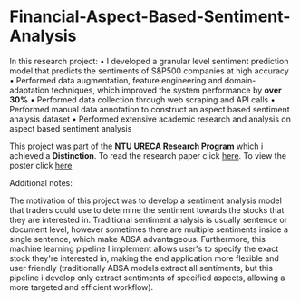 # Financial-Aspect-Based-Sentiment-Analysis


In this research project:
• I developed a granular level sentiment prediction model that predicts the sentiments of S&P500 companies at high accuracy
• Performed data augmentation, feature engineering and domain-adaptation techniques, which improved the system performance by **over 30%**
• Performed data collection through web scraping and API calls
• Performed manual data annotation to construct an aspect based sentiment analysis dataset
• Performed extensive academic research and analysis on aspect based sentiment analysis

This project was part of the **NTU URECA Research Program** which i achieved a **Distinction**. To read the research paper click [here](https://github.com/chingfhen/Financial-Aspect-Based-Sentiment-Analysis/blob/main/URECA_Final_Research_Paper.pdf). To view the poster click [here](https://github.com/chingfhen/Financial-Aspect-Based-Sentiment-Analysis/blob/main/Poster%20-%20Explicit%20Financial%20Sentiment%20Analysis.pdf)

Additional notes:

The motivation of this project was to develop a sentiment analysis model that traders could use to determine the sentiment towards the stocks that they are interested in. Traditional sentiment analysis is usually sentence or document level, however sometimes there are multiple sentiments inside a single sentence, which make ABSA advantageous. Furthermore, this machine learning pipeline I implement allows user's to specify the exact stock they're interested in, making the end application more flexible and user friendly (traditionally ABSA models extract all sentiments, but this pipeline i develop only extract sentiments of specified aspects, allowing a more targeted and efficient workflow).

